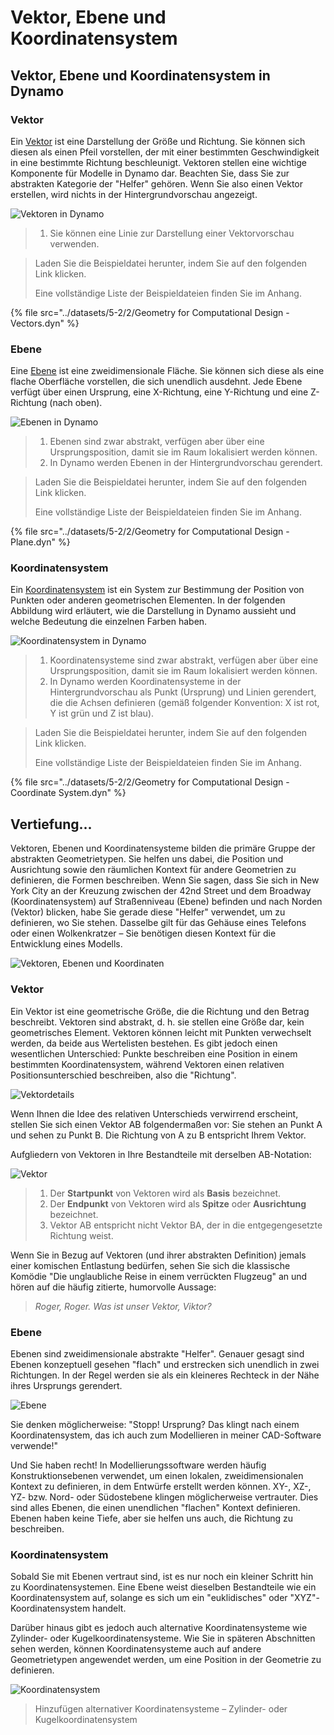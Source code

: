 # Vektor, Ebene und Koordinatensystem

## Vektor, Ebene und Koordinatensystem in Dynamo

### Vektor

Ein [Vektor](5-2\_vectors.md#vector-1) ist eine Darstellung der Größe und Richtung. Sie können sich diesen als einen Pfeil vorstellen, der mit einer bestimmten Geschwindigkeit in eine bestimmte Richtung beschleunigt. Vektoren stellen eine wichtige Komponente für Modelle in Dynamo dar. Beachten Sie, dass Sie zur abstrakten Kategorie der "Helfer" gehören. Wenn Sie also einen Vektor erstellen, wird nichts in der Hintergrundvorschau angezeigt.

![Vektoren in Dynamo](../images/5-2/2/GeometryforComputationalDesign-vectors.jpg)

> 1. Sie können eine Linie zur Darstellung einer Vektorvorschau verwenden.

> Laden Sie die Beispieldatei herunter, indem Sie auf den folgenden Link klicken.
>
> Eine vollständige Liste der Beispieldateien finden Sie im Anhang.

{% file src="../datasets/5-2/2/Geometry for Computational Design - Vectors.dyn" %}

### Ebene

Eine [Ebene](5-2\_vectors.md#plane-1) ist eine zweidimensionale Fläche. Sie können sich diese als eine flache Oberfläche vorstellen, die sich unendlich ausdehnt. Jede Ebene verfügt über einen Ursprung, eine X-Richtung, eine Y-Richtung und eine Z-Richtung (nach oben).

![Ebenen in Dynamo](../images/5-2/2/GeometryforComputationalDesign-plane.jpg)

> 1. Ebenen sind zwar abstrakt, verfügen aber über eine Ursprungsposition, damit sie im Raum lokalisiert werden können.
> 2. In Dynamo werden Ebenen in der Hintergrundvorschau gerendert.

> Laden Sie die Beispieldatei herunter, indem Sie auf den folgenden Link klicken.
>
> Eine vollständige Liste der Beispieldateien finden Sie im Anhang.

{% file src="../datasets/5-2/2/Geometry for Computational Design - Plane.dyn" %}

### Koordinatensystem

Ein [Koordinatensystem](5-2\_vectors.md#coordinate-system-1) ist ein System zur Bestimmung der Position von Punkten oder anderen geometrischen Elementen. In der folgenden Abbildung wird erläutert, wie die Darstellung in Dynamo aussieht und welche Bedeutung die einzelnen Farben haben.

![Koordinatensystem in Dynamo](../images/5-2/2/GeometryforComputationalDesign-Coordinate.jpg)

> 1. Koordinatensysteme sind zwar abstrakt, verfügen aber über eine Ursprungsposition, damit sie im Raum lokalisiert werden können.
> 2. In Dynamo werden Koordinatensysteme in der Hintergrundvorschau als Punkt (Ursprung) und Linien gerendert, die die Achsen definieren (gemäß folgender Konvention: X ist rot, Y ist grün und Z ist blau).

> Laden Sie die Beispieldatei herunter, indem Sie auf den folgenden Link klicken.
>
> Eine vollständige Liste der Beispieldateien finden Sie im Anhang.

{% file src="../datasets/5-2/2/Geometry for Computational Design - Coordinate System.dyn" %}

## Vertiefung...

Vektoren, Ebenen und Koordinatensysteme bilden die primäre Gruppe der abstrakten Geometrietypen. Sie helfen uns dabei, die Position und Ausrichtung sowie den räumlichen Kontext für andere Geometrien zu definieren, die Formen beschreiben. Wenn Sie sagen, dass Sie sich in New York City an der Kreuzung zwischen der 42nd Street und dem Broadway (Koordinatensystem) auf Straßenniveau (Ebene) befinden und nach Norden (Vektor) blicken, habe Sie gerade diese "Helfer" verwendet, um zu definieren, wo Sie stehen. Dasselbe gilt für das Gehäuse eines Telefons oder einen Wolkenkratzer – Sie benötigen diesen Kontext für die Entwicklung eines Modells.

![Vektoren, Ebenen und Koordinaten](../images/5-2/2/VectorsPlanesCoodinates.jpg)

### Vektor

Ein Vektor ist eine geometrische Größe, die die Richtung und den Betrag beschreibt. Vektoren sind abstrakt, d. h. sie stellen eine Größe dar, kein geometrisches Element. Vektoren können leicht mit Punkten verwechselt werden, da beide aus Wertelisten bestehen. Es gibt jedoch einen wesentlichen Unterschied: Punkte beschreiben eine Position in einem bestimmten Koordinatensystem, während Vektoren einen relativen Positionsunterschied beschreiben, also die "Richtung".

![Vektordetails](../images/5-2/2/Vector-Detailed.jpg)

Wenn Ihnen die Idee des relativen Unterschieds verwirrend erscheint, stellen Sie sich einen Vektor AB folgendermaßen vor: Sie stehen an Punkt A und sehen zu Punkt B. Die Richtung von A zu B entspricht Ihrem Vektor.

Aufgliedern von Vektoren in Ihre Bestandteile mit derselben AB-Notation:

![Vektor](../images/5-2/2/Vector.jpg)

> 1. Der **Startpunkt** von Vektoren wird als **Basis** bezeichnet.
> 2. Der **Endpunkt** von Vektoren wird als **Spitze** oder **Ausrichtung** bezeichnet.
> 3. Vektor AB entspricht nicht Vektor BA, der in die entgegengesetzte Richtung weist.

Wenn Sie in Bezug auf Vektoren (und ihrer abstrakten Definition) jemals einer komischen Entlastung bedürfen, sehen Sie sich die klassische Komödie "Die unglaubliche Reise in einem verrückten Flugzeug" an und hören auf die häufig zitierte, humorvolle Aussage:

> _Roger, Roger. Was ist unser Vektor, Viktor?_

### Ebene

Ebenen sind zweidimensionale abstrakte "Helfer". Genauer gesagt sind Ebenen konzeptuell gesehen "flach" und erstrecken sich unendlich in zwei Richtungen. In der Regel werden sie als ein kleineres Rechteck in der Nähe ihres Ursprungs gerendert.

![Ebene](../images/5-2/2/Plane.jpg)

Sie denken möglicherweise: "Stopp! Ursprung? Das klingt nach einem Koordinatensystem, das ich auch zum Modellieren in meiner CAD-Software verwende!"

Und Sie haben recht! In Modellierungssoftware werden häufig Konstruktionsebenen verwendet, um einen lokalen, zweidimensionalen Kontext zu definieren, in dem Entwürfe erstellt werden können. XY-, XZ-, YZ- bzw. Nord- oder Südostebene klingen möglicherweise vertrauter. Dies sind alles Ebenen, die einen unendlichen "flachen" Kontext definieren. Ebenen haben keine Tiefe, aber sie helfen uns auch, die Richtung zu beschreiben.

### Koordinatensystem

Sobald Sie mit Ebenen vertraut sind, ist es nur noch ein kleiner Schritt hin zu Koordinatensystemen. Eine Ebene weist dieselben Bestandteile wie ein Koordinatensystem auf, solange es sich um ein "euklidisches" oder "XYZ"-Koordinatensystem handelt.

Darüber hinaus gibt es jedoch auch alternative Koordinatensysteme wie Zylinder- oder Kugelkoordinatensysteme. Wie Sie in späteren Abschnitten sehen werden, können Koordinatensysteme auch auf andere Geometrietypen angewendet werden, um eine Position in der Geometrie zu definieren.

![Koordinatensystem](../images/5-2/2/CoordinateSystem.jpg)

> Hinzufügen alternativer Koordinatensysteme – Zylinder- oder Kugelkoordinatensystem
